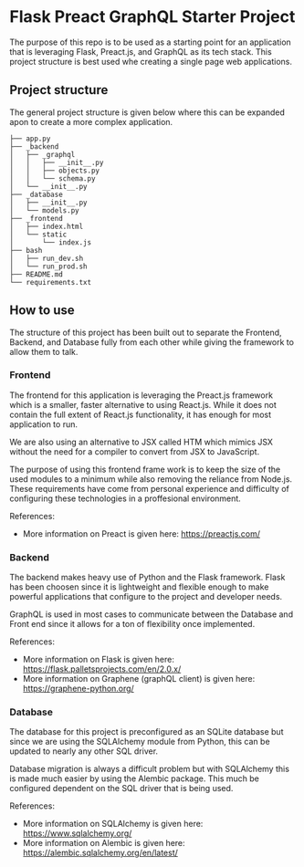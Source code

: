 # Flask Preact GraphQL Starter Project
The purpose of this repo is to be used as a starting point for an application that is leveraging Flask, Preact.js, and GraphQL as its tech stack. This project structure is best used whe creating a single page web applications.

## Project structure
The general project structure is given below where this can be expanded apon to create a more complex application.
```
├── app.py
├── _backend
│   ├── _graphql
│   │   ├── __init__.py
│   │   ├── objects.py
│   │   └── schema.py
│   └── __init__.py
├── _database
│   ├── __init__.py
│   └── models.py
├── _frontend
│   ├── index.html
│   └── static
│       └── index.js
├── bash
│   ├── run_dev.sh
│   └── run_prod.sh
├── README.md
└── requirements.txt
```

## How to use
The structure of this project has been built out to separate the Frontend, Backend, and Database fully from each other while giving the framework to allow them to talk.

### Frontend
The frontend for this application is leveraging the Preact.js framework which is a smaller, faster alternative to using React.js. While it does not contain the full extent of React.js functionality, it has enough for most application to run.

We are also using an alternative to JSX called HTM which mimics JSX without the need for a compiler to convert from JSX to JavaScript.

The purpose of using this frontend frame work is to keep the size of the used modules to a minimum while also removing the reliance from Node.js. These requirements have come from personal experience and difficulty of configuring these technologies in a proffesional environment.

References:
- More information on Preact is given here: https://preactjs.com/

### Backend
The backend makes heavy use of Python and the Flask framework. Flask has been choosen since it is lightweight and flexible enough to make powerful applications that configure to the project and developer needs.

GraphQL is used in most cases to communicate between the Database and Front end since it allows for a ton of flexibility once implemented.

References:
- More information on Flask is given here: https://flask.palletsprojects.com/en/2.0.x/
- More information on Graphene (graphQL client) is given here: https://graphene-python.org/

### Database
The database for this project is preconfigured as an SQLite database but since we are using the SQLAlchemy module from Python, this can be updated to nearly any other SQL driver.

Database migration is always a difficult problem but with SQLAlchemy this is made much easier by using the Alembic package. This much be configured dependent on the SQL driver that is being used.

References:
- More information on SQLAlchemy is given here: https://www.sqlalchemy.org/
- More information on Alembic is given here: https://alembic.sqlalchemy.org/en/latest/
